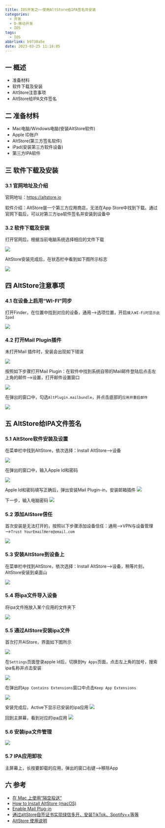 ```yaml
---
title: IOS开发之——使用AltStore给IPA签名并安装
categories:
  - 开发
  - D-移动开发
  - IOS
tags:
  - IOS
abbrlink: b9730a5e
date: 2023-03-25 11:18:05
---
```

## 一 概述

* 准备材料
* 软件下载及安装
* AltStore注意事项
* AltStore给IPA文件签名

<!--more-->

## 二 准备材料

* Mac电脑/Windows电脑(安装AltStore软件)
* Apple ID账户
* AltStore(第三方签名软件)
* iPad(安装第三方软件设备)
* 第三方IPA软件

## 三 软件下载及安装

### 3.1 官网地址及介绍

官网地址：https://altstore.io

软件介绍：AltStore是一个第三方应用商店，无法在App Store中找到下载。通过官网下载后，可以对第三方ipa软件签名并安装到设备中

### 3.2 软件下载及安装

打开官网后，根据当前电脑系统选择相应的文件下载

![][1]

AltStore安装完成后，在状态栏中看到如下图所示标志

![][2]

## 四 AltStore注意事项

### 4.1 在设备上启用“WI-FI”同步


打开Finder，在位置中找到对应的设备，通用—>选项位置，开启`接入WI-Fi时显示此Ipad`

![][3]

### 4.2  打开Mail Plugin插件

未打开Mail 插件时，安装会出现如下错误

![][4]

按照如下步骤打开Mail Plugin：在软件中找到系统自带的Mail邮件登陆后点击左上角的邮件—>设置，打开邮件设置窗口

![][5]

在弹出的窗口中，勾选`AltPlugin.mailbundle`，并点击底部的`应用并重启邮件`

![][6]

## 五 AltStore给IPA文件签名

### 5.1 AltStore软件安装及设置

在菜单栏中找到AltStore，依次选择：Install AltStore——>设备

![][2]

在弹出的窗口中，输入Apple Id和密码

![][7]

Apple Id和密码填写正确后，弹出安装Mail Plugin-in，安装邮箱插件
![][8]

下一步，输入电脑密码
![][9]

### 5.2  添加AlStore信任

首次安装是无法打开的，按照以下步骤添加设备信任：通用——>VPN与设备管理——>`Trust YourEmailHere@email.com`

![][10]

### 5.3 安装AltStore到设备上

在菜单栏中找到AltStore，依次选择：Install AltStore——>设备，稍等片刻，AltStore安装到桌面山

![][11]

### 5.4 将ipa文件导入设备

将ipa文件拖放入某个应用的文件夹下

![][12]

### 5.5 通过AlStore安装ipa文件

首次打开AlStore，界面如下图所示

![][13]

在`Settings`页面登录apple Id后，切换到`My Apps`页面，点击左上角的加号，搜索ipa名称并点击安装

![][14]

在弹出的`App Contains Extensions`窗口中点击`Keep App Extensions`

![][15]

安装完成后，Active下显示已安装的ipa应用
![][16]

回到主屏幕，看到对应的ipa应用
![][17]

### 5.6 安装ipa文件管理
![][18]

### 5.7 IPA应用卸妆
主屏幕上，长按要卸载的应用，弹出的窗口右键——>移除App

## 六 参考

* [在 Mac 上使用“隔空投送”](https://support.apple.com/zh-cn/HT203106)
* [How to Install AltStore (macOS)](https://faq.altstore.io/getting-started/how-to-install-altstore-macos)
* [Enable Mail Plug-in](https://faq.altstore.io/getting-started/how-to-install-altstore-macos/enable-mail-plug-in)
* [通过altStore自签证书实现绿信多开、安装TikTok、Spotify++等等](https://mp.weixin.qq.com/s?__biz=Mzg4MjE2NzYzNg==&mid=2247485182&idx=1&sn=4e67a347638e88763e2d64607bc7b3bc&chksm=cf5b9cc5f82c15d3d0b078b3178042d066ff4687a9e3f37e25aa96ee8ed270865596dbbf40f8&scene=27)
* [AltStore 使用说明](http://www.xiaoji001.com/altstore/index.win.html)




[1]:https://cdn.staticaly.com/gh/PGzxc/CDN/master/blog-ios/ios-alstore-software-download.png
[2]:https://cdn.staticaly.com/gh/PGzxc/CDN/master/blog-ios/ios-alstore-install-alstore.png
[3]:https://cdn.staticaly.com/gh/PGzxc/CDN/master/blog-ios/ios-alstore-install-ipad-enable-wifi.png
[4]:https://cdn.staticaly.com/gh/PGzxc/CDN/master/blog-ios/ios-alstore-install-alstore-not-connect-mail.png
[5]:https://cdn.staticaly.com/gh/PGzxc/CDN/master/blog-ios/ios-alstore-install-alstore-not-mail-open-manager.png
[6]:https://cdn.staticaly.com/gh/PGzxc/CDN/master/blog-ios/ios-alstore-install-alstore-not-connect-bundle.png
[7]:https://cdn.staticaly.com/gh/PGzxc/CDN/master/blog-ios/ios-alstore-software-apple-id-login.png
[8]:https://cdn.staticaly.com/gh/PGzxc/CDN/master/blog-ios/ios-alstore-software-install-plugin.png
[9]:https://cdn.staticaly.com/gh/PGzxc/CDN/master/blog-ios/ios-alstore-software-login-user.png
[10]:https://cdn.staticaly.com/gh/PGzxc/CDN/master/blog-ios/ios-alstore-ipad-trust-app.png
[11]:https://cdn.staticaly.com/gh/PGzxc/CDN/master/blog-ios/ios-alstore-ipad-install.png
[12]:https://cdn.staticaly.com/gh/PGzxc/CDN/master/blog-ios/ios-alstore-install-ipa-to-ipad-folder.png
[13]:https://cdn.staticaly.com/gh/PGzxc/CDN/master/blog-ios/ios-alstore-open-first-view.png
[14]:https://cdn.staticaly.com/gh/PGzxc/CDN/master/blog-ios/ios-alstore-search-add-ipa.png
[15]:https://cdn.staticaly.com/gh/PGzxc/CDN/master/blog-ios/ios-alstore-install-extensions-keep.png
[16]:https://cdn.staticaly.com/gh/PGzxc/CDN/master/blog-ios/ios-alstore-install-ipa-finish.png
[17]:https://cdn.staticaly.com/gh/PGzxc/CDN/master/blog-ios/ios-alstore-install-home-view.png
[18]:https://cdn.staticaly.com/gh/PGzxc/CDN/master/blog-ios/ios-alstore-app-manager.png